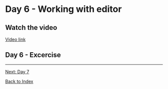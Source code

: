 # Day 6 - Working with editor


## Watch the video

[Video link](https://www.youtube.com/watch?v=)

## Day 6 - Excercise

---
[Next: Day 7](07-day07.md)

[Back to Index](index.md)
